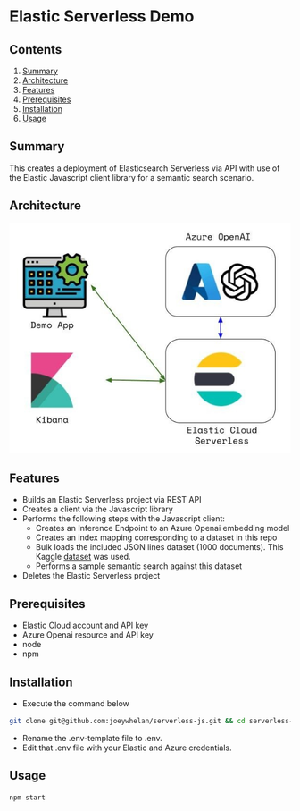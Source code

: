 # Elastic Serverless Demo
## Contents
1.  [Summary](#summary)
2.  [Architecture](#architecture)
3.  [Features](#features)
4.  [Prerequisites](#prerequisites)
5.  [Installation](#installation)
6.  [Usage](#usage)

## Summary <a name="summary"></a>
This creates a deployment of Elasticsearch Serverless via API with use of the Elastic Javascript client library for a semantic search scenario.

## Architecture <a name="architecture"></a>
![architecture](assets/Highlevel-arch.jpg)  

## Features <a name="features"></a>
- Builds an Elastic Serverless project via REST API
- Creates a client via the Javascript library
- Performs the following steps with the Javascript client:
    - Creates an Inference Endpoint to an Azure Openai embedding model
    - Creates an index mapping corresponding to a dataset in this repo
    - Bulk loads the included JSON lines dataset (1000 documents).  This Kaggle [dataset](https://www.kaggle.com/datasets/rmisra/news-category-dataset) was used.
    - Performs a sample semantic search against this dataset
- Deletes the Elastic Serverless project


## Prerequisites <a name="prerequisites"></a>
- Elastic Cloud account and API key
- Azure Openai resource and API key
- node
- npm

## Installation <a name="installation"></a>
- Execute the command below
```bash
git clone git@github.com:joeywhelan/serverless-js.git && cd serverless-js && npm install
```
- Rename the .env-template file to .env.  
- Edit that .env file with your Elastic and Azure credentials.

## Usage <a name="usage"></a>
```bash
npm start
```